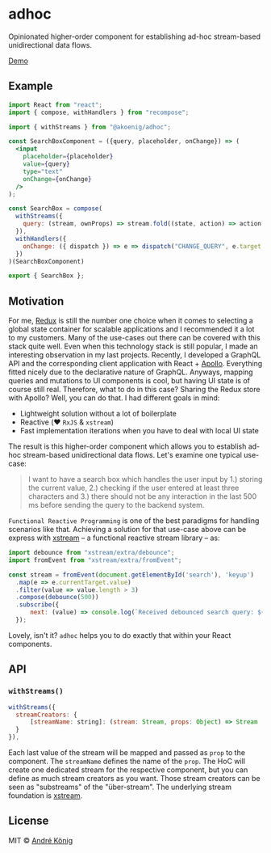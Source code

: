 # adhoc

Opinionated higher-order component for establishing ad-hoc stream-based unidirectional data flows.

[Demo](https://stackblitz.com/edit/react-dcxk1g)

## Example

```jsx
import React from "react";
import { compose, withHandlers } from "recompose";

import { withStreams } from "@akoenig/adhoc";

const SearchBoxComponent = ({query, placeholder, onChange}) => (
  <input
    placeholder={placeholder}
    value={query}
    type="text"
    onChange={onChange}
  />
);

const SearchBox = compose(
  withStreams({
    query: (stream, ownProps) => stream.fold((state, action) => action.payload, ""),
  }),
  withHandlers({
    onChange: ({ dispatch }) => e => dispatch("CHANGE_QUERY", e.target.value)
  })
)(SearchBoxComponent)

export { SearchBox };
```

## Motivation

For me, [Redux](https://redux.js.org) is still the number one choice when it comes to selecting a global state container for scalable applications and I recommended it a lot to my customers. Many of the use-cases out there can be covered with this stack quite well. Even when this technology stack is still popular, I made an interesting observation in my last projects. Recently, I developed a GraphQL API and the corresponding client application with React + [Apollo](http://dev.apollodata.com/). Everything fitted nicely due to the declarative nature of GraphQL. Anyways, mapping queries and mutations to UI components is cool, but having UI state is of course still real. Therefore, what to do in this case? Sharing the Redux store with Apollo? Well, you can do that. I had different goals in mind:

  * Lightweight solution without a lot of boilerplate
  * Reactive (❤️ `RxJS` & `xstream`)
  * Fast implementation iterations when you have to deal with local UI state

The result is this higher-order component which allows you to establish ad-hoc stream-based unidirectional data flows. Let's examine one typical use-case:

> I want to have a search box which handles the user input by 1.) storing the current value, 2.) checking if the user entered at least three characters and 3.) there should not be any interaction in the last 500 ms before sending the query to the backend system.

`Functional Reactive Programming` is one of the best paradigms for handling scenarios like that. Achieving a solution for that use-case above can be express with [xstream](https://github.com/staltz/xstream) – a functional reactive stream library – as:

```js
import debounce from "xstream/extra/debounce";
import fromEvent from "xstream/extra/fromEvent";

const stream = fromEvent(document.getElementById('search'), 'keyup')
  .map(e => e.currentTarget.value)
  .filter(value => value.length > 3)
  .compose(debounce(500))
  .subscribe({
      next: (value) => console.log(`Received debounced search query: ${value}`)
  });
```

Lovely, isn't it? `adhoc` helps you to do exactly that within your React components.

## API

### `withStreams()`

```js
withStreams({
  streamCreators: {
      [streamName: string]: (stream: Stream, props: Object) => Stream
  }
}),
```

Each last value of the stream will be mapped and passed as `prop` to the component. The `streamName` defines the name of the `prop`. The HoC will create one dedicated stream for the respective component, but you can define as much stream creators as you want. Those stream creators can be seen as "substreams" of the "über-stream". The underlying stream foundation is [xstream](https://github.com/staltz/xstream).

## License

MIT © [André König](http://andrekoenig.de)

